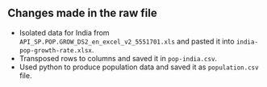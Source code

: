 ## Changes made in the raw file

* Isolated data for India from ```API_SP.POP.GROW_DS2_en_excel_v2_5551701.xls``` and pasted it into ```india-pop-growth-rate.xlsx```.
* Transposed rows to columns and saved it in ```pop-india.csv```.
* Used python to produce population data and saved it as ```population.csv``` file. 
